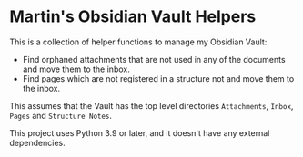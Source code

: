 # Martin's Obsidian Vault Helpers

This is a collection of helper functions to manage my Obsidian Vault:

- Find orphaned attachments that are not used in any of the documents and move them to the inbox.
- Find pages which are not registered in a structure not and move them to the inbox.

This assumes that the Vault has the top level directories `Attachments`, `Inbox`, `Pages` and `Structure Notes`.

This project uses Python 3.9 or later, and it doesn't have any external dependencies.